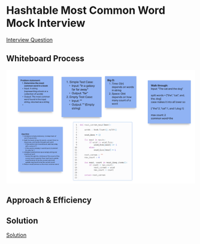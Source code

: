 # Hashtable Most Common Word Mock Interview

[Interview Question](https://codefellows.github.io/common_curriculum/data_structures_and_algorithms/Code_401/class-34/interview-01.html)

## Whiteboard Process

  <!-- Embedded whiteboard image -->

  ![Whiteboard Image](whiteboard34.png)

## Approach & Efficiency

## Solution

[Solution](../../docs/hashtable_most_common_mock/solution34.py)





